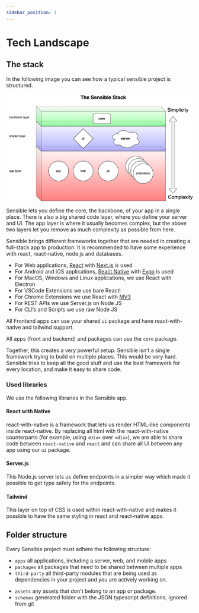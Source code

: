 ```yaml
---
sidebar_position: 1
---
```


# Tech Landscape

## The stack

In the following image you can see how a typical sensible project is structured.

![sensible stack](./sensible-stack.png)

Sensible lets you define the core, the backbone, of your app in a single place. There is also a big shared code layer, where you define your server and UI. The app layer is where it usually becomes complex, but the above two layers let you remove as much complexity as possible from here.

Sensible brings different frameworks together that are needed in creating a full-stack app to production. It is recommended to have some experience with react, react-native, node.js and databases.

- For Web applications, [React](https://reactjs.org/) with [Next.js](https://nextjs.org) is used
- For Android and iOS applications, [React Native](https://reactnative.dev/) with [Expo](https://expo.dev) is used
- For MacOS, Windows and Linux applications, we use React with Electron
- For VSCode Extensions we use bare React!
- For Chrome Extensions we use React with [MV3](https://developer.chrome.com/docs/extensions/mv3/intro/)
- For REST APIs we use Server.js on Node JS
- For CLI’s and Scripts we use raw Node JS

All Frontend apps can use your shared `ui` package and have react-with-native and tailwind support.

All apps (front and backend) and packages can use the `core` package.

Together, this creates a very powerful setup. Sensible isn’t a single framework trying to build on multiple places. This would be very hard. Sensible tries to keep all the good stuff and use the best framework for every location, and make it easy to share code.

### Used libraries

We use the following libraries in the Sensible app.

#### React with Native

react-with-native is a framework that lets us render HTML-like components inside react-native. By replacing all html with the react-with-native counterparts (for example, using `<Div>` over `<div>`), we are able to share code between `react-native` and `react` and can share all UI between any app using our `ui` package.

#### Server.js

This Node.js server lets us define endpoints in a simpler way which made it possible to get type safety for the endpoints.

#### Tailwind

This layer on top of CSS is used within react-with-native and makes it possible to have the same styling in react and react-native apps.

## Folder structure

Every Sensible project must adhere the following structure:

- `apps` all applications, including a server, web, and mobile apps
- `packages` all packages that need to be shared between multiple apps
- `third-party` all third-party modules that are being used as dependencies in your project and you are actively working on.
<!-- - `docs` markdown files that need to be presented in the Sensible Docs to educate the developer of the project. NB: you can also place markdown files anywhere else. -->
- `assets` any assets that don't belong to an app or package.
- `schemas` generated folder with the JSON typescript definitions, ignored from git
